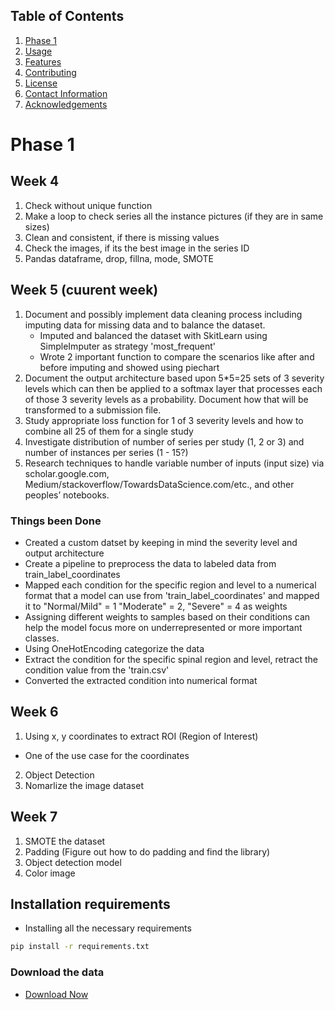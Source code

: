 ## Table of Contents
1. [Phase 1](#Phase1)
2. [Usage](#usage)
3. [Features](#features)
4. [Contributing](#contributing)
5. [License](#license)
6. [Contact Information](#contact-information)
7. [Acknowledgements](#acknowledgements)

# Phase 1

## Week 4
1. Check without unique function
2. Make a loop to check series all the instance pictures (if they are in same sizes)
3. Clean and consistent, if there is missing values
4. Check the images, if its the best image in the series ID
5. Pandas dataframe, drop, fillna, mode, SMOTE



## Week 5 (cuurent week)

1. Document and possibly implement data cleaning process including imputing data for missing data and to balance the dataset.
    - Imputed and balanced the dataset with SkitLearn using SimpleImputer as strategy 'most_frequent'
    - Wrote 2 important function to compare the scenarios like after and before imputing and showed using piechart
2. Document the output architecture based upon 5*5=25 sets of 3 severity levels which can then be applied to a softmax layer that processes each of those 3 severity levels as a probability. Document how that will be transformed to a submission file. 
3. Study appropriate loss function for 1 of 3 severity levels and how to combine all 25 of them for a single study 
4. Investigate distribution of number of series per study (1, 2 or 3) and number of instances per series (1 - 15?)
5. Research techniques to handle variable number of inputs (input size) via scholar.google.com, Medium/stackoverflow/TowardsDataScience.com/etc., and other peoples’ notebooks.

### Things been Done
- Created a custom datset by keeping in mind the severity level and output architecture
- Create a pipeline to preprocess the data to labeled data from train_label_coordinates
- Mapped each condition for the specific region and level to a numerical format that a model can use from 'train_label_coordinates' and mapped it to "Normal/Mild" = 1
"Moderate" = 2, "Severe" = 4 as weights
- Assigning different weights to samples based on their conditions can help the model focus more on underrepresented or more important classes.
- Using OneHotEncoding categorize the data 
- Extract the condition for the specific spinal region and level, retract the condition value from the 'train.csv'
- Converted the extracted condition into numerical format

## Week 6
1. Using x, y coordinates to extract ROI (Region of Interest)
- One of the use case for the coordinates
2. Object Detection 
3. Nomarlize the image dataset

## Week 7
1. SMOTE the dataset
2. Padding (Figure out how to do padding and find the library)
3. Object detection model
4. Color image

## Installation requirements

- Installing all the necessary requirements

```sh
pip install -r requirements.txt
```
### Download the data
- [Download Now](https://www.kaggle.com/competitions/rsna-2024-lumbar-spine-degenerative-classification/data)